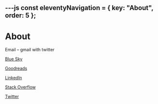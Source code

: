 ---js
const eleventyNavigation = {
	key: "About",
	order: 5
};
---

# About

Email &#8211; gmail with twitter

[Blue Sky](https://bsky.app/profile/mrbusche.bsky.social)

[Goodreads](https://www.goodreads.com/user/show/2840919-matt-busche)

[LinkedIn](https://www.linkedin.com/in/mrbusche)

[Stack Overflow](https://stackoverflow.com/users/1065868/matt-busche)

[Twitter](https://twitter.com/mrbusche)
